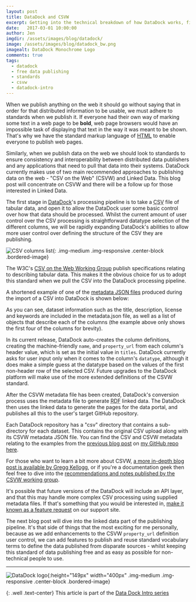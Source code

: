 ```yaml
---
layout: post
title: DataDock and CSVW
excerpt: Getting into the technical breakdown of how DataDock works, first we'll take a look at its use of "CSV on the Web" (CSVW)
date:   2017-03-01 10:00:00
author: Jen
imgdir:	/assets/images/blog/datadock/
image: /assets/images/blog/datadock_bw.png
imagealt: DataDock Monochrome Logo
comments: true
tags:
  - datadock
  - free data publishing
  - standards
  - csvw
  - datadock-intro
---
```


When we publish anything on the web it should go without saying that in order for that distributed information to be usable, we must adhere to standards when we publish it. If everyone had their own way of marking some text in a web page to be **bold**, web page browsers would have an impossible task of displaying that text in the way it was meant to be shown. That's why we have the standard markup language of [HTML](https://www.w3.org/html/) to enable everyone to publish web pages.

Similarly, when we publish data on the web we should look to standards to ensure consistency and interoperability between distributed data publishers and any applications that need to pull that data into their systems. DataDock currently makes use of two main recommended approaches to publishing data on the web - "CSV on the Web" (CSVW) and Linked Data. This blog post will concentrate on CSVW and there will be a follow up for those interested in Linked Data.

The first stage in [DataDock](http://datadock.io)'s processing pipeline is to take a <abbr title="Comma Separated Values">CSV</abbr> file of tabular data, and open it to allow the DataDock user some basic control over how that data should be processed. Whilst the current amount of user control over the CSV processing is straightforward datatype selection of the different columns, we will be rapidly expanding DataDock's abilities to allow more user control over defining the structure of the CSV they are publishing.
 
![CSV columns list]({{page.imgdir}}csvw/columns.png){: .img-medium .img-responsive .center-block .bordered-image}

The W3C's [CSV on the Web Working Group](https://www.w3.org/2013/csvw/wiki/Main_Page) publish specifications relating to describing tabular data. This makes it the obvious choice for us to adopt this standard when we pull the CSV into the DataDock processing pipeline.

A shortened example of one of the [metadata JSON files](https://github.com/jennet/odcamp-demo/blob/gh-pages/csv/Bristol_Monuments.csv/Bristol_Monuments.csv-metadata.json) produced during the import of a CSV into DataDock is shown below:

<script src="https://gist.github.com/jennet/1b681faa594f86a2a417302c96600575.js"></script>

As you can see, dataset information such as the title, description, license and keywords are included in the metadata.json file, as well as a list of objects that describe each of the columns (the example above only shows the first four of the columns for brevity). 

In its current release, DataDock auto-creates the column definitions, creating the machine-friendly <code>name</code>, and <code>property_url</code> from each column's header value, which is set as the initial value in <code>titles</code>. DataDock currently asks for user input only when it comes to the column's <code>datatype</code>, although it does make a simple guess at the datatype based on the values of the first non-header row of the selected CSV. Future upgrades to the DataDock platform will make use of the more extended definitions of the CSVW standard.

After the CSVW metadata file has been created, DataDock's conversion process uses the metadata file to generate <abbr title="Resource Description Framework">RDF</abbr> linked data. The DataDock then uses the linked data to generate the pages for the data portal, and publishes all this to the user's target GitHub repository.

Each DataDock repository has a "csv" directory that contains a sub-directory for each dataset. This contains the original CSV upload along with its CSVW metadata JSON file. You can find the CSV and CSVW metadata relating to the examples from the [previous blog post](/blog/2017/03/01/connecting-the-dots.html) on [my GitHub repo here](https://github.com/jennet/odcamp-demo/tree/gh-pages/csv/Bristol_Monuments.csv).
 
 For those who want to learn a bit more about CSVW, [a more in-depth blog post is available by Gregg Kellogg](http://greggkellogg.net/%3Fp%3D293), or if you're a documentation geek then feel free to dive into the [recommendations and notes published by the CSVW working group](https://www.w3.org/2013/csvw/wiki/Main_Page).
 
 It's possible that future versions of the DataDock will include an API layer, and that this may handle more complex CSV processing using supplied metadata files. If that's something that you would be interested in, [make it known as a feature request](https://github.com/NetworkedPlanet/datadock/issues) on our support site.
 
 The next blog post will dive into the linked data part of the publishing pipeline. It's that side of things that the most exciting for me personally, because as we add enhancements to the CSVW <code>property_url</code> definition user control, we can add features to publish and reuse standard vocabulary terms to define the data published from disparate sources - whilst keeping this standard of data publishing free and as easy as possible for non-technical people to use.



<hr />

![DataDock logo]({{page.imgdir}}DataDock_ColourTrans.png){:height="149px" width="400px" .img-medium .img-responsive .center-block .bordered-image}


{: .well .text-center}
This article is part of the [Data Dock Intro series](/blog/tags/datadock-intro/)